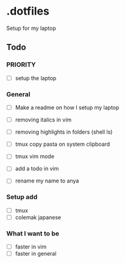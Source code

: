 # .dotfiles

Setup for my laptop

## Todo

### PRIORITY

- [ ] setup the laptop

### General

- [ ] Make a readme on how I setup my laptop
- [ ] removing italics in vim
- [ ] removing highlights in folders (shell ls)

- [ ] tmux copy pasta on system clipboard
- [ ] tmux vim mode
- [ ] add a todo in vim
- [ ] rename my name to anya

### Setup add

- [ ] tmux
- [ ] colemak japanese

### What I want to be

- [ ] faster in vim
- [ ] faster in general
